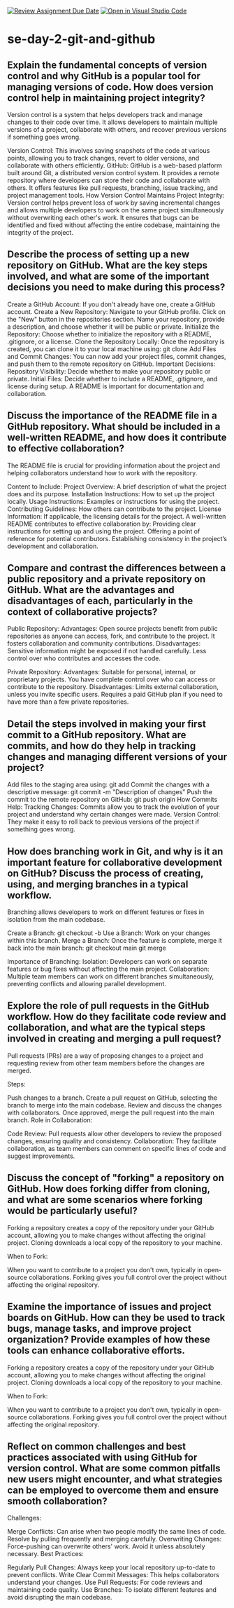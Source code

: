 [![Review Assignment Due Date](https://classroom.github.com/assets/deadline-readme-button-22041afd0340ce965d47ae6ef1cefeee28c7c493a6346c4f15d667ab976d596c.svg)](https://classroom.github.com/a/8wgCKhpZ)
[![Open in Visual Studio Code](https://classroom.github.com/assets/open-in-vscode-2e0aaae1b6195c2367325f4f02e2d04e9abb55f0b24a779b69b11b9e10269abc.svg)](https://classroom.github.com/online_ide?assignment_repo_id=17052861&assignment_repo_type=AssignmentRepo)
# se-day-2-git-and-github
## Explain the fundamental concepts of version control and why GitHub is a popular tool for managing versions of code. How does version control help in maintaining project integrity?
Version control is a system that helps developers track and manage changes to their code over time. It allows developers to maintain multiple versions of a project, collaborate with others, and recover previous versions if something goes wrong.

Version Control: This involves saving snapshots of the code at various points, allowing you to track changes, revert to older versions, and collaborate with others efficiently.
GitHub: GitHub is a web-based platform built around Git, a distributed version control system. It provides a remote repository where developers can store their code and collaborate with others. It offers features like pull requests, branching, issue tracking, and project management tools.
How Version Control Maintains Project Integrity: Version control helps prevent loss of work by saving incremental changes and allows multiple developers to work on the same project simultaneously without overwriting each other's work. It ensures that bugs can be identified and fixed without affecting the entire codebase, maintaining the integrity of the project.

## Describe the process of setting up a new repository on GitHub. What are the key steps involved, and what are some of the important decisions you need to make during this process?
Create a GitHub Account: If you don't already have one, create a GitHub account.
Create a New Repository:
Navigate to your GitHub profile.
Click on the "New" button in the repositories section.
Name your repository, provide a description, and choose whether it will be public or private.
Initialize the Repository: Choose whether to initialize the repository with a README, .gitignore, or a license.
Clone the Repository Locally: Once the repository is created, you can clone it to your local machine using: git clone <repository url>
Add Files and Commit Changes: You can now add your project files, commit changes, and push them to the remote repository on GitHub.
Important Decisions:
Repository Visibility: Decide whether to make your repository public or private.
Initial Files: Decide whether to include a README, .gitignore, and license during setup. A README is important for documentation and collaboration.
## Discuss the importance of the README file in a GitHub repository. What should be included in a well-written README, and how does it contribute to effective collaboration?
The README file is crucial for providing information about the project and helping collaborators understand how to work with the repository.

Content to Include:
Project Overview: A brief description of what the project does and its purpose.
Installation Instructions: How to set up the project locally.
Usage Instructions: Examples or instructions for using the project.
Contributing Guidelines: How others can contribute to the project.
License Information: If applicable, the licensing details for the project.
A well-written README contributes to effective collaboration by:
Providing clear instructions for setting up and using the project.
Offering a point of reference for potential contributors.
Establishing consistency in the project’s development and collaboration.
## Compare and contrast the differences between a public repository and a private repository on GitHub. What are the advantages and disadvantages of each, particularly in the context of collaborative projects?
Public Repository:
Advantages:
Open source projects benefit from public repositories as anyone can access, fork, and contribute to the project.
It fosters collaboration and community contributions.
Disadvantages:
Sensitive information might be exposed if not handled carefully.
Less control over who contributes and accesses the code.

Private Repository:
Advantages:
Suitable for personal, internal, or proprietary projects.
You have complete control over who can access or contribute to the repository.
Disadvantages:
Limits external collaboration, unless you invite specific users.
Requires a paid GitHub plan if you need to have more than a few private repositories.
## Detail the steps involved in making your first commit to a GitHub repository. What are commits, and how do they help in tracking changes and managing different versions of your project?
Add files to the staging area using:
git add <file-name>
Commit the changes with a descriptive message:
git commit -m "Description of changes"
Push the commit to the remote repository on GitHub:
git push origin <branch-name>
How Commits Help:
Tracking Changes: Commits allow you to track the evolution of your project and understand why certain changes were made.
Version Control: They make it easy to roll back to previous versions of the project if something goes wrong.
## How does branching work in Git, and why is it an important feature for collaborative development on GitHub? Discuss the process of creating, using, and merging branches in a typical workflow.
Branching allows developers to work on different features or fixes in isolation from the main codebase.

Create a Branch:
git checkout -b <branch-name>
Use a Branch: Work on your changes within this branch.
Merge a Branch: Once the feature is complete, merge it back into the main branch:
git checkout main
git merge <branch-name>

Importance of Branching:
Isolation: Developers can work on separate features or bug fixes without affecting the main project.
Collaboration: Multiple team members can work on different branches simultaneously, preventing conflicts and allowing parallel development.

## Explore the role of pull requests in the GitHub workflow. How do they facilitate code review and collaboration, and what are the typical steps involved in creating and merging a pull request?
Pull requests (PRs) are a way of proposing changes to a project and requesting review from other team members before the changes are merged.

Steps:

Push changes to a branch.
Create a pull request on GitHub, selecting the branch to merge into the main codebase.
Review and discuss the changes with collaborators.
Once approved, merge the pull request into the main branch.
Role in Collaboration:

Code Review: Pull requests allow other developers to review the proposed changes, ensuring quality and consistency.
Collaboration: They facilitate collaboration, as team members can comment on specific lines of code and suggest improvements.
## Discuss the concept of "forking" a repository on GitHub. How does forking differ from cloning, and what are some scenarios where forking would be particularly useful?
Forking a repository creates a copy of the repository under your GitHub account, allowing you to make changes without affecting the original project. Cloning downloads a local copy of the repository to your machine.

When to Fork:

When you want to contribute to a project you don't own, typically in open-source collaborations.
Forking gives you full control over the project without affecting the original repository.

## Examine the importance of issues and project boards on GitHub. How can they be used to track bugs, manage tasks, and improve project organization? Provide examples of how these tools can enhance collaborative efforts.
Forking a repository creates a copy of the repository under your GitHub account, allowing you to make changes without affecting the original project. Cloning downloads a local copy of the repository to your machine.

When to Fork:

When you want to contribute to a project you don't own, typically in open-source collaborations.
Forking gives you full control over the project without affecting the original repository.

## Reflect on common challenges and best practices associated with using GitHub for version control. What are some common pitfalls new users might encounter, and what strategies can be employed to overcome them and ensure smooth collaboration?
Challenges:

Merge Conflicts: Can arise when two people modify the same lines of code. Resolve by pulling frequently and merging carefully.
Overwriting Changes: Force-pushing can overwrite others' work. Avoid it unless absolutely necessary.
Best Practices:

Regularly Pull Changes: Always keep your local repository up-to-date to prevent conflicts.
Write Clear Commit Messages: This helps collaborators understand your changes.
Use Pull Requests: For code reviews and maintaining code quality.
Use Branches: To isolate different features and avoid disrupting the main codebase.
